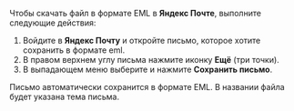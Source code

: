 
Чтобы скачать файл в формате EML в **Яндекс Почте**, выполните следующие действия:

1. Войдите в **Яндекс Почту** и откройте письмо, которое хотите сохранить в формате eml.
2. В правом верхнем углу письма нажмите иконку **Ещё** (три точки). 
3. В выпадающем меню выберите и нажмите **Сохранить письмо**.

Письмо автоматически сохранится в формате EML. В названии файла будет указана тема письма.
